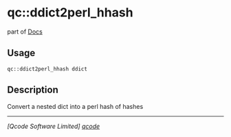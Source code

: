 qc::ddict2perl_hhash
====================

part of [Docs](.)

Usage
-----
`qc::ddict2perl_hhash ddict`

Description
-----------
Convert a nested dict into a perl hash of hashes

----------------------------------
*[Qcode Software Limited] [qcode]*

[qcode]: http://www.qcode.co.uk "Qcode Software"